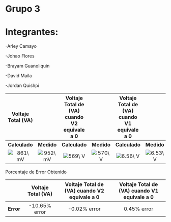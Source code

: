 # Grupo 3

# Integrantes:  

-Arley Camayo 

-Johao Flores 

-Brayam Guanoliquin 

-David Maila 

-Jordan Quishpi

|**Voltaje Total (VA)**||**Voltaje Total de (VA) cuando V2 equivale a 0**||**Voltaje Total de (VA) cuando V1 equivale a 0**||
| :----------: | :----:| :----------: | :-----: | :------------------: | :-----: | 
| **Calculado**|**Medido**|**Calculado**|**Medido**|**Calculado**|**Medido**|
| <img src="https://latex.codecogs.com/svg.image?861\&space;mV" title="861\ mV" /> |<img src="https://latex.codecogs.com/svg.image?952\&space;mV" title="952\ mV" /> |<img src="https://latex.codecogs.com/svg.image?569\&space;V" title="569\ V" /> |<img src="https://latex.codecogs.com/svg.image?570\&space;V" title="570\ V" /> |<img src="https://latex.codecogs.com/svg.image?6.56\&space;V" title="6.56\ V" /> |<img src="https://latex.codecogs.com/svg.image?6.53\&space;V" title="6.53\ V" /> |

Porcentaje de Error Obtenido

|      |**Voltaje Total (VA)**|**Voltaje Total de (VA) cuando V2 equivale a 0**|**Voltaje Total de (VA) cuando V1 equivale a 0**|
|:----:| :----------: | :----:| :----------: |
| **Error** | -10.65% error | -0.02% error | 0.45% error |
